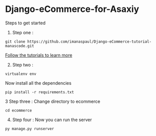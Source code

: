 # Django-eCommerce-for-Asaxiy


Steps to get started

1. Step one :
```
git clone https://github.com/imanaspaul/Django-eCommerce-tutorial-manascode.git

```
[Follow the tutorials to learn more](http://manascode.com)

2. Step two :

```
virtualenv env

```
Now install all the dependencies

```
pip install -r requirements.txt
```
3 Step three :
Change directory to ecommerce 

```
cd ecommerce
```
4. Step four :
Now you can run the server 
```
py manage.py runserver
```
